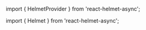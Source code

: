 <!-- SEO Meta Tags Template -->
<!-- Añadir react-helmet-async para meta tags dinámicos -->

<!-- Instalar dependencia: npm install react-helmet-async -->

<!-- En main.tsx -->
import { HelmetProvider } from 'react-helmet-async';
<HelmetProvider>
  <App />
</HelmetProvider>

<!-- En cada página -->
import { Helmet } from 'react-helmet-async';

<Helmet>
  <title>Red Medicron IPS - [Título específico]</title>
  <meta name="description" content="[Descripción única de 150-160 caracteres]" />
  <meta name="keywords" content="ips, salud, medicina, nariño, túquerres, pasto" />
  
  <!-- Open Graph para redes sociales -->
  <meta property="og:title" content="Red Medicron IPS - [Título]" />
  <meta property="og:description" content="[Descripción]" />
  <meta property="og:image" content="/logoRMIPS.png" />
  <meta property="og:url" content="https://redmedicrionips.com/[ruta]" />
  <meta property="og:type" content="website" />
  
  <!-- Twitter Card -->
  <meta name="twitter:card" content="summary_large_image" />
  <meta name="twitter:title" content="Red Medicron IPS - [Título]" />
  <meta name="twitter:description" content="[Descripción]" />
  <meta name="twitter:image" content="/logoRMIPS.png" />
  
  <!-- Schema.org para SEO médico -->
  <script type="application/ld+json">
    {JSON.stringify({
      "@context": "https://schema.org",
      "@type": "MedicalOrganization",
      "name": "Red Medicron IPS",
      "url": "https://redmedicrionips.com",
      "logo": "https://redmedicrionips.com/logoRMIPS.png",
      "description": "Red Medicron IPS - Institución Prestadora de Servicios de Salud en Nariño",
      "address": {
        "@type": "PostalAddress",
        "streetAddress": "[Dirección]",
        "addressLocality": "Túquerres",
        "addressRegion": "Nariño",
        "addressCountry": "CO"
      },
      "contactPoint": {
        "@type": "ContactPoint",
        "telephone": "+57-321-666-0990",
        "contactType": "customer service"
      }
    })}
  </script>
</Helmet>
